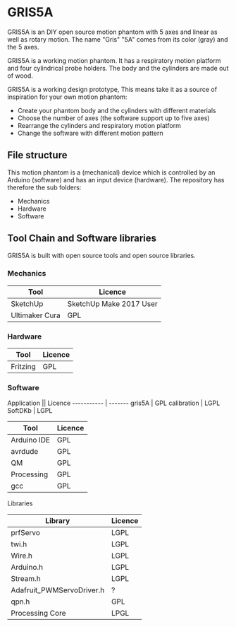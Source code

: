 # GRIS5A
GRIS5A is an DIY open source motion phantom with 5 axes and linear as well as rotary motion.
The name "Gris" "5A" comes from its color (gray) and the 5 axes. 

GRIS5A is a working motion phantom. It has a respiratory motion platform and four cylindrical probe holders. The body and the cylinders are made out of wood.

GRIS5A is a working design prototype, This means take it as a source of inspiration for your own motion phantom:

 - Create your phantom body and the cylinders with different materials
 - Choose the number of axes (the software support up to five axes)
 - Rearrange the cylinders and  respiratory motion platform
 - Change the software with different motion pattern

## File structure
This motion phantom is a (mechanical) device which is controlled by an Arduino (software) and has an input device (hardware).
The repository has therefore the sub folders:

- Mechanics
- Hardware
- Software

## Tool Chain and Software libraries

GRIS5A is built with open source tools and open source libraries.

### Mechanics

Tool | Licence
---- | -------
SketchUp | SketchUp Make 2017 User
Ultimaker Cura | GPL

### Hardware

Tool | Licence
---- | -------
 Fritzing | GPL

### Software

Application || Licence
----------- | -------
gris5A | GPL
calibration | LGPL
SoftDKb | LGPL

Tool | Licence
---- | -------
Arduino IDE | GPL
avrdude | GPL
QM | GPL
Processing | GPL
gcc | GPL

Libraries

Library | Licence
------- | -------
prfServo | LGPL
twi.h | LGPL
Wire.h | LGPL
Arduino.h | LGPL
Stream.h | LGPL
Adafruit_PWMServoDriver.h | ?
qpn.h | GPL
Processing Core | LPGL

